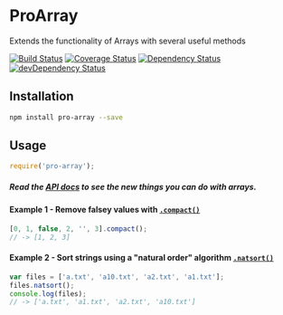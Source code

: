 # ProArray

Extends the functionality of Arrays with several useful methods

[![Build Status](https://travis-ci.org/woollybogger/pro-array.svg?branch=master)](https://travis-ci.org/woollybogger/pro-array)
[![Coverage Status](https://coveralls.io/repos/woollybogger/pro-array/badge.svg?branch=master)](https://coveralls.io/r/woollybogger/pro-array?branch=master)
[![Dependency Status](https://david-dm.org/woollybogger/pro-array.svg)](https://david-dm.org/woollybogger/pro-array)
[![devDependency Status](https://david-dm.org/woollybogger/pro-array/dev-status.svg)](https://david-dm.org/woollybogger/pro-array#info=devDependencies)


## Installation

```sh
npm install pro-array --save
```

## Usage

```js
require('pro-array');
```

##### Read the [API docs](https://github.com/woollybogger/pro-array/blob/master/docs/Array.md) to see the new things you can do with arrays.

#### Example 1 - Remove falsey values with [`.compact()`](https://github.com/woollybogger/pro-array/blob/master/docs/Array.md#Array#compact)

```js
[0, 1, false, 2, '', 3].compact();
// -> [1, 2, 3]
```

#### Example 2 - Sort strings using a "natural order" algorithm [`.natsort()`](https://github.com/woollybogger/pro-array/blob/master/docs/Array.md#Array#natsort)

```js
var files = ['a.txt', 'a10.txt', 'a2.txt', 'a1.txt'];
files.natsort();
console.log(files);
// -> ['a.txt', 'a1.txt', 'a2.txt', 'a10.txt']
```
